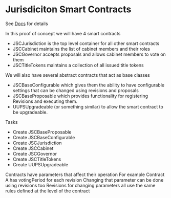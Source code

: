 # Jurisdiciton Smart Contracts
See [Docs](https://docs.google.com/document/d/1alcg28Ip54dXeU0KLeHTLtxxGtojkLuvdxDac-giKKg) for details

In this proof of concept we will have 4 smart contracts

- JSCJurisdiction is the top level container for all other smart contracts
- JSCCabinet maintains the list of cabinet members and their roles
- JSCGovernor accepts proposals and allows cabinet members to vote on them
- JSCTitleTokens maintains a collection of all issued title tokens

We will also have several abstract contracts that act as base classes

- JSCBaseConfigurable which gives them the ability to have configurable settings that can be changed using revisions and proposals
- JSCBaseProposable which provides functionality for registering Revisions and executing them.
- UUPSUpgradeable (or something similar) to allow the smart contract to be upgradeable. 

Tasks

- Create JSCBaseProposable
- Create JSCBaseConfigurable
- Create JSCJurisdiction
- Create JSCCabinet
- Create JSCGovernor
- Create JSCTitleTokens
- Create UUPSUpgradeable

Contracts have parameters that affect their operation
For example Contract A has votingPeriod for each revision
Changing that parameter can be done using revisions too
Revisions for changing parameters all use the same rules defined at the level of the contract
